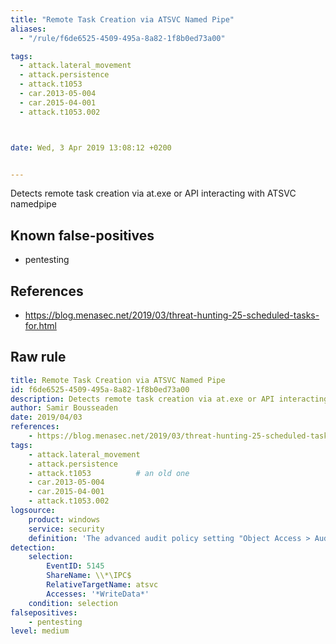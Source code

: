 ```yaml
---
title: "Remote Task Creation via ATSVC Named Pipe"
aliases:
  - "/rule/f6de6525-4509-495a-8a82-1f8b0ed73a00"

tags:
  - attack.lateral_movement
  - attack.persistence
  - attack.t1053
  - car.2013-05-004
  - car.2015-04-001
  - attack.t1053.002



date: Wed, 3 Apr 2019 13:08:12 +0200


---
```


Detects remote task creation via at.exe or API interacting with ATSVC namedpipe

<!--more-->


## Known false-positives

* pentesting



## References

* https://blog.menasec.net/2019/03/threat-hunting-25-scheduled-tasks-for.html


## Raw rule
```yaml
title: Remote Task Creation via ATSVC Named Pipe
id: f6de6525-4509-495a-8a82-1f8b0ed73a00
description: Detects remote task creation via at.exe or API interacting with ATSVC namedpipe
author: Samir Bousseaden
date: 2019/04/03
references:
    - https://blog.menasec.net/2019/03/threat-hunting-25-scheduled-tasks-for.html
tags:
    - attack.lateral_movement
    - attack.persistence
    - attack.t1053          # an old one
    - car.2013-05-004
    - car.2015-04-001
    - attack.t1053.002
logsource:
    product: windows
    service: security
    definition: 'The advanced audit policy setting "Object Access > Audit Detailed File Share" must be configured for Success/Failure'
detection:
    selection:
        EventID: 5145
        ShareName: \\*\IPC$
        RelativeTargetName: atsvc
        Accesses: '*WriteData*'
    condition: selection
falsepositives:
    - pentesting
level: medium

```
